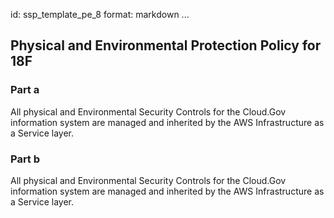 id: ssp_template_pe_8
format: markdown
...
## Physical and Environmental Protection Policy for 18F

### Part a

All physical and Environmental Security Controls for the Cloud.Gov information system are managed and inherited by the AWS Infrastructure as a Service layer.

### Part b

All physical and Environmental Security Controls for the Cloud.Gov information system are managed and inherited by the AWS Infrastructure as a Service layer.
